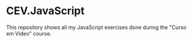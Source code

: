 # CEV.JavaScript
This repository shows all my JavaScript exercises done during the "Curso em Vídeo" course.
